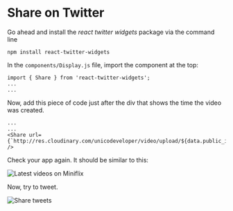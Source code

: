 # Share on Twitter

Go ahead and install the _react twitter widgets_ package via the command line

```code
npm install react-twitter-widgets
```

In the `components/Display.js` file, import the component at the top:

```code
import { Share } from 'react-twitter-widgets';
...
...
```

Now, add this piece of code just after the div that shows the time the video was created.

```code
...
...
<Share url={`http://res.cloudinary.com/unicodeveloper/video/upload/${data.public_id}.mp4`} />
```

Check your app again. It should be similar to this:

![Latest videos on Miniflix](http://res.cloudinary.com/unicodeveloper/image/upload/v1519925599/labs-miniflix/4En2QtTRXW5YVkoTDF90_image9.png)

Now, try to tweet.
       
![Share tweets](http://res.cloudinary.com/unicodeveloper/image/upload/v1519925594/labs-miniflix/I3T6C9JRtGY1livEodGQ_image13-2.png)

